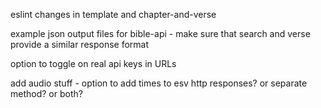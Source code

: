 eslint changes in template and chapter-and-verse

example json output files for bible-api - make sure that search and verse provide a similar response format

option to toggle on real api keys in URLs

add audio stuff - option to add times to esv http responses? or separate method? or both?
